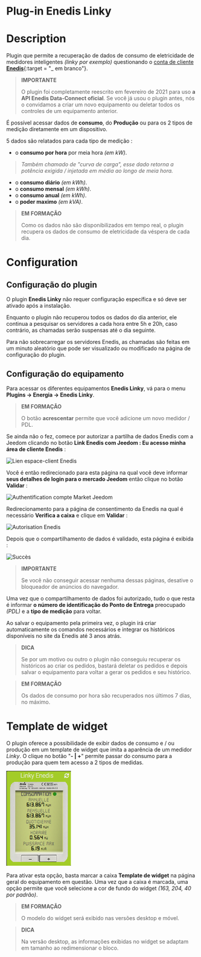 # Plug-in Enedis Linky

# Description

Plugin que permite a recuperação de dados de consumo de eletricidade de medidores inteligentes *(linky por exemplo)* questionando o [conta de cliente **Enedis**](https://mon-compte.enedis.fr/auth/XUI/#login/&realm=/enedis&forward=true){:target = "\_ em branco"}.

>**IMPORTANTE**
>
>O plugin foi completamente reescrito em fevereiro de 2021 para uso **a API Enedis Data-Connect oficial**. Se você já usou o plugin antes, nós o convidamos a criar um novo equipamento ou deletar todos os controles de um equipamento anterior.

É possível acessar dados de **consumo**, do **Produção** ou para os 2 tipos de medição diretamente em um dispositivo.

5 dados são relatados para cada tipo de medição :
- o **consumo por hora** por meia hora *(em kW)*.
>*Também chamado de "curva de carga", esse dado retorna a potência exigida / injetada em média ao longo de meia hora.*

- o **consumo diário** *(em kWh)*.
- o **consumo mensal** *(em kWh)*.
- o **consumo anual** *(em kWh)*.
- o **poder maximo** *(em kVA)*.

>**EM FORMAÇÃO**  
>    
>Como os dados não são disponibilizados em tempo real, o plugin recupera os dados de consumo de eletricidade da véspera de cada dia.

# Configuration

## Configuração do plugin

O plugin **Enedis Linky** não requer configuração específica e só deve ser ativado após a instalação.

Enquanto o plugin não recuperou todos os dados do dia anterior, ele continua a pesquisar os servidores a cada hora entre 5h e 20h, caso contrário, as chamadas serão suspensas até o dia seguinte.

Para não sobrecarregar os servidores Enedis, as chamadas são feitas em um minuto aleatório que pode ser visualizado ou modificado na página de configuração do plugin.

## Configuração do equipamento

Para acessar os diferentes equipamentos **Enedis Linky**, vá para o menu **Plugins → Energia → Enedis Linky**.

>**EM FORMAÇÃO**
>    
>O botão **acrescentar** permite que você adicione um novo medidor / PDL.

Se ainda não o fez, comece por autorizar a partilha de dados Enedis com a Jeedom clicando no botão **Link Enedis com Jeedom : Eu acesso minha área de cliente Enedis** :      

![Lien espace-client Enedis](../images/link_enedis.png)

Você é então redirecionado para esta página na qual você deve informar **seus detalhes de login para o mercado Jeedom** então clique no botão **Validar** :      

![Authentification compte Market Jeedom](../images/Auth_Jeedom.png)

Redirecionamento para a página de consentimento da Enedis na qual é necessário **Verifica a caixa** e clique em **Validar** :     

![Autorisation Enedis](../images/Auth_Enedis.png)

Depois que o compartilhamento de dados é validado, esta página é exibida :     

![Succès](../images/Auth_Enedis_success.png)

>**IMPORTANTE**
>    
>Se você não conseguir acessar nenhuma dessas páginas, desative o bloqueador de anúncios do navegador.

Uma vez que o compartilhamento de dados foi autorizado, tudo o que resta é informar **o número de identificação do Ponto de Entrega** preocupado *(PDL)* e a **tipo de medição** para voltar.

Ao salvar o equipamento pela primeira vez, o plugin irá criar automaticamente os comandos necessários e integrar os históricos disponíveis no site da Enedis até 3 anos atrás.

>**DICA**
>
>Se por um motivo ou outro o plugin não conseguiu recuperar os históricos ao criar os pedidos, bastará deletar os pedidos e depois salvar o equipamento para voltar a gerar os pedidos e seu histórico.

>**EM FORMAÇÃO**
>
>Os dados de consumo por hora são recuperados nos últimos 7 dias, no máximo.

# Template de widget

O plugin oferece a possibilidade de exibir dados de consumo e / ou produção em um template de widget que imita a aparência de um medidor *Linky*. O clique no botão "**- \| +**" permite passar do consumo para a produção para quem tem acesso a 2 tipos de medidas.

![Template de widget](../images/enedis_screenshot1.png)

Para ativar esta opção, basta marcar a caixa **Template de widget** na página geral do equipamento em questão. Uma vez que a caixa é marcada, uma opção permite que você selecione a cor de fundo do widget *(163, 204, 40 por padrão)*.

>**EM FORMAÇÃO**
>     
>O modelo do widget será exibido nas versões desktop e móvel.

>**DICA**
>     
>Na versão desktop, as informações exibidas no widget se adaptam em tamanho ao redimensionar o bloco.
